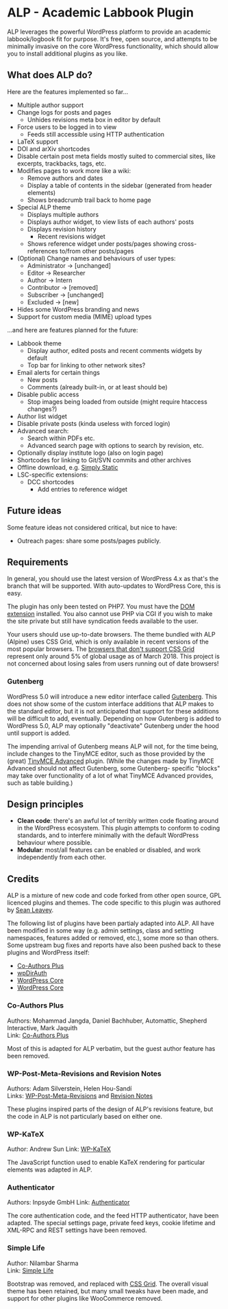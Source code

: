 # ALP - Academic Labbook Plugin
ALP leverages the powerful WordPress platform to provide an academic
labbook/logbook fit for purpose. It's free, open source, and attempts to be
minimally invasive on the core WordPress functionality, which should allow you
to install additional plugins as you like.

## What does ALP do?
Here are the features implemented so far...
 - Multiple author support
 - Change logs for posts and pages
   - Unhides revisions meta box in editor by default
 - Force users to be logged in to view
   - Feeds still accessible using HTTP authentication
 - LaTeX support
 - DOI and arXiv shortcodes
 - Disable certain post meta fields mostly suited to commercial sites, like
   excerpts, trackbacks, tags, etc.
 - Modifies pages to work more like a wiki:
   - Remove authors and dates
   - Display a table of contents in the sidebar (generated from header elements)
   - Shows breadcrumb trail back to home page
 - Special ALP theme
   - Displays multiple authors
   - Displays author widget, to view lists of each authors' posts
   - Displays revision history
     - Recent revisions widget
   - Shows reference widget under posts/pages showing cross-references to/from other posts/pages
 - (Optional) Change names and behaviours of user types:
   - Administrator -> [unchanged]
   - Editor -> Researcher
   - Author -> Intern
   - Contributor -> [removed]
   - Subscriber -> [unchanged]
   - Excluded -> [new]
 - Hides some WordPress branding and news
 - Support for custom media (MIME) upload types

...and here are features planned for the future:
 - Labbook theme
   - Display author, edited posts and recent comments widgets by default
   - Top bar for linking to other network sites?
 - Email alerts for certain things
   - New posts
   - Comments (already built-in, or at least should be)
 - Disable public access
   - Stop images being loaded from outside (might require htaccess changes?)
 - Author list widget
 - Disable private posts (kinda useless with forced login)
 - Advanced search:
   - Search within PDFs etc.
   - Advanced search page with options to search by revision, etc.
 - Optionally display institute logo (also on login page)
 - Shortcodes for linking to Git/SVN commits and other archives
 - Offline download, e.g. [Simply Static](https://wordpress.org/plugins/simply-static/)
 - LSC-specific extensions:
   - DCC shortcodes
     - Add entries to reference widget

## Future ideas
Some feature ideas not considered critical, but nice to have:
 - Outreach pages: share some posts/pages publicly.

## Requirements
In general, you should use the latest version of WordPress 4.x as that's the
branch that will be supported. With auto-updates to WordPress Core, this is
easy.

The plugin has only been tested on PHP7. You must have the [DOM extension](http://www.php.net/manual/en/book.dom.php) installed. You also cannot use
PHP via CGI if you wish to make the site private but still have syndication
feeds available to the user.

Your users should use up-to-date browsers. The theme bundled with ALP (Alpine)
uses CSS Grid, which is only available in recent versions of the most popular
browsers. The [browsers that don't support CSS Grid](https://caniuse.com/#feat=css-grid)
represent only around 5% of global usage as of March 2018. This project is not
concerned about losing sales from users running out of date browsers!

### Gutenberg
WordPress 5.0 will introduce a new editor interface called [Gutenberg](https://wordpress.org/gutenberg/).
This does not show some of the custom interface additions that ALP makes to the
standard editor, but it is not anticipated that support for these additions will
be difficult to add, eventually. Depending on how Gutenberg is added to WordPress 5.0,
ALP may optionally "deactivate" Gutenberg under the hood until support is added.

The impending arrival of Gutenberg means ALP will not, for the time being,
include changes to the TinyMCE editor, such as those provided by the (great)
[TinyMCE Advanced](https://wordpress.org/plugins/tinymce-advanced/) plugin. (While
the changes made by TinyMCE Advanced should not affect Gutenberg, some Gutenberg-
specific "blocks" may take over functionality of a lot of what TinyMCE Advanced
provides, such as table building.)

## Design principles
 - **Clean code**: there's an awful lot of terribly written code floating around
   in the WordPress ecosystem. This plugin attempts to conform to coding
   standards, and to interfere minimally with the default WordPress behaviour
   where possible.
 - **Modular**: most/all features can be enabled or disabled, and work
   independently from each other.

## Credits
ALP is a mixture of new code and code forked from other open source, GPL
licenced plugins and themes. The code specific to this plugin was authored by
[Sean Leavey](https://attackllama.com/).

The following list of plugins have been partialy adapted into ALP. All have been
modified in some way (e.g. admin settings, class and setting namespaces, features
added or removed, etc.), some more so than others. Some upstream bug fixes and
reports have also been pushed back to these plugins and WordPress itself:
 - [Co-Authors Plus](https://wordpress.org/support/topic/two-bug-fixes-for-author-page/)
 - [wpDirAuth](https://wordpress.org/support/topic/overriding-cookie-expiry-for-directory-authenticated-users/)
 - [WordPress Core](https://core.trac.wordpress.org/ticket/43613)
 - [WordPress Core](https://core.trac.wordpress.org/ticket/43629)

### Co-Authors Plus
Authors: Mohammad Jangda, Daniel Bachhuber, Automattic, Shepherd Interactive, Mark Jaquith  
Link: [Co-Authors Plus](https://wordpress.org/plugins/co-authors-plus/)

Most of this is adapted for ALP verbatim, but the guest author feature has been removed.

### WP-Post-Meta-Revisions and Revision Notes
Authors: Adam Silverstein, Helen Hou-Sandí  
Links: [WP-Post-Meta-Revisions](https://github.com/adamsilverstein/wp-post-meta-revisions) and [Revision Notes](https://wordpress.org/plugins/revision-notes/)

These plugins inspired parts of the design of ALP's revisions feature, but the code in ALP
is not particularly based on either one.

### WP-KaTeX
Author: Andrew Sun
Link: [WP-KaTeX](https://wordpress.org/plugins/wp-katex/)

The JavaScript function used to enable KaTeX rendering for particular elements was adapted
in ALP.

### Authenticator
Authors: Inpsyde GmbH
Link: [Authenticator](https://wordpress.org/plugins/authenticator/)

The core authentication code, and the feed HTTP authenticator, have been adapted. The special
settings page, private feed keys, cookie lifetime and XML-RPC and REST settings have been
removed.

### Simple Life
Author: Nilambar Sharma  
Link: [Simple Life](https://wordpress.org/themes/simple-life/)

Bootstrap was removed, and replaced with [CSS Grid](https://developer.mozilla.org/en-US/docs/Web/CSS/CSS_Grid_Layout).
The overall visual theme has been retained, but many small tweaks have been made, and
support for other plugins like WooCommerce removed.